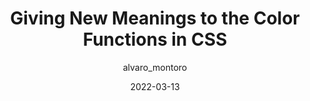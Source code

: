 ---
author: alvaro_montoro
date: 2022-03-13
tags:
  - css
  - colors
target_url: https://alvaromontoro.com/blog/67999/a-new-meaning-for-color-functions-in-css
title: Giving New Meanings to the Color Functions in CSS
---